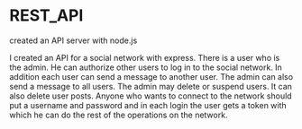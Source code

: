 # REST_API
created an API server with node.js 

I created an API for a social network with express.
There is a user who is the admin. He can authorize other users to log in to the social network. In addition each user can send a message to another user. The admin can also send a message to all users. The admin may delete or suspend users. It can also delete user posts. Anyone who wants to connect to the network should put a username and password and in each login the user gets a token with which he can do the rest of the operations on the network.
